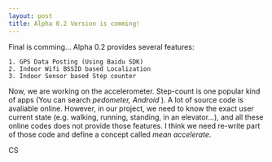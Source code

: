 ```yaml
---
layout: post
title: Alpha 0.2 Version is comming!
---
```


Final is comming… Alpha 0.2 provides several features:

	1. GPS Data Posting (Using Baidu SDK)
	2. Indoor Wifi BSSID based Localization
	3. Indoor Sensor based Step counter

Now, we are working on the accelerometer. Step-count is one popular kind of apps (You can search *pedometer, Android* ). A lot of source code is avaliable online. However, in our project, we need to know the exact user current state (e.g. walking, running, standing, in an elevator…), and all these online codes does not provide those features. I think we need re-write part of those code and define a concept called *mean accelerate*.

CS